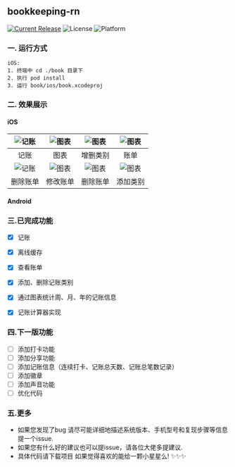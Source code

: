 ## bookkeeping-rn
[![Current Release](https://img.shields.io/github/release/378056350/bookkeeping-rn.svg?style=flat-square)](https://github.com/378056350/bookkeeping-rn/releases)
![License](https://img.shields.io/github/license/378056350/bookkeeping-rn.svg?style=flat-square)
![Platform](https://img.shields.io/badge/platform-react--native-red.svg?style=flat-square)



### 一. 运行方式

```
iOS:
1. 终端中 cd ./book 目录下
2. 执行 pod install
3. 运行 book/ios/book.xcodeproj
```

### 二. 效果展示

#### iOS

| ![记账](https://github.com/378056350/bookkeeping-rn/blob/master/gif/0.gif?raw=true) | ![图表](https://github.com/378056350/bookkeeping-rn/blob/master/gif/1.gif?raw=true) | ![图表](https://github.com/378056350/bookkeeping-rn/blob/master/gif/2.gif?raw=true) | ![图表](https://github.com/378056350/bookkeeping-rn/blob/master/gif/3.gif?raw=true) |
| :--------------------------------------: | :--------------------------------------: | :--------------------------------------: | :--------------------------------------: |
|            记账            |            图表            |            增删类别            |            账单            |
| ![记账](https://github.com/378056350/bookkeeping-rn/blob/master/gif/4.gif?raw=true) | ![图表](https://github.com/378056350/bookkeeping-rn/blob/master/gif/5.gif?raw=true) | ![图表](https://github.com/378056350/bookkeeping-rn/blob/master/gif/6.gif?raw=true) | ![图表](https://github.com/378056350/bookkeeping-rn/blob/master/gif/7.gif?raw=true) |
|            删除账单            |            修改账单            |            删除账单            |            添加类别            |

#### Android




### 三.已完成功能
- [x] 记账
- [x] 离线缓存
- [x] 查看账单
- [x] 添加、删除记账类别
- [x] 通过图表统计周、月、年的记账信息
- [x] 记账计算器实现



### 四.下一版功能
- [ ] 添加打卡功能
- [ ] 添加分享功能
- [ ] 添加记账信息（连续打卡、记账总天数、记账总笔数记录）
- [ ] 添加徽章
- [ ] 添加声音功能
- [ ] 优化代码

### 五.更多
* 如果您发现了bug 请尽可能详细地描述系统版本、手机型号和复现步骤等信息 提一个issue.
* 如果您有什么好的建议也可以提issue，请各位大佬多提建议.
* 具体代码请下载项目 如果觉得喜欢的能给一颗小星星么!  ✨✨✨
